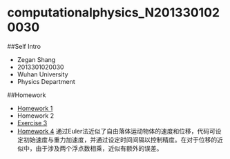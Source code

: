 # computationalphysics_N2013301020030

##Self Intro
- Zegan Shang
- 2013301020030
- Wuhan University
- Physics Department



##Homework
- [Homework 1](https://github.com/ZeganS/computationalphysics_N2013301020030/blob/master/README.md)
- Homework 2
- [Exercise 3](https://github.com/ZeganS/computationalphysics_N2013301020030/blob/master/Exercise%203.md)
- [Homework 4](https://www.zybuluo.com/Zegan/note/364501)
  通过Euler法近似了自由落体运动物体的速度和位移，代码可设定初始速度与重力加速度，并通过设定时间间隔以控制精度。在对于位移的近似中，由于涉及两个浮点数相乘，近似有额外的误差。
